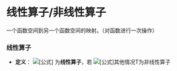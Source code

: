# 线性算子/非线性算子

一个函数空间到另一个函数空间的映射。（对函数进行一次操作）

### 线性算子

- **定义**： ![[公式]](https://www.zhihu.com/equation?tex=T) 为**线性算子**，若 ![[公式]](https://www.zhihu.com/equation?tex=T%5Cleft%28+%5Calpha+x%2B%5Cbeta+y+%5Cright%29%3D%5Calpha+T%5Cleft%28+x+%5Cright%29%2B%5Cbeta+T%5Cleft%28+y+%5Cright%29)其他情况T为非线性算子